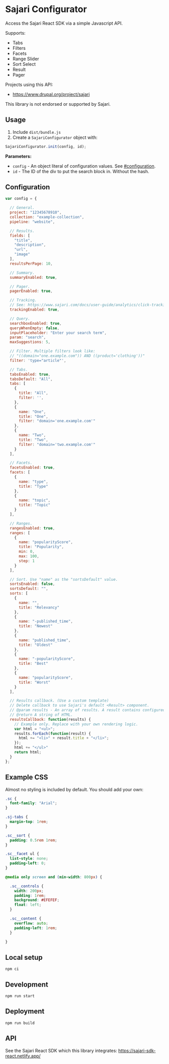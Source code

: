 # Sajari Configurator

Access the Sajari React SDK via a simple Javascript API.

Supports:
* Tabs
* Filters
* Facets
* Range Slider
* Sort Select
* Result
* Pager

Projects using this API:
* https://www.drupal.org/project/sajari

This library is not endorsed or supported by Sajari.

## Usage

1. Include `dist/bundle.js`
2. Create a `SajariConfigurator` object with:

```javascript
SajariConfigurator.init(config, id);
```

**Parameters:**
* `config` - An object literal of configuration values. See [#configuration](Configuration).
* `id` - The ID of the div to put the search block in. Without the hash.

## Configuration

```javascript
var config = {

  // General.
  project: "12345678910",
  collection: "example-collection",
  pipeline: "website",

  // Results.
  fields: [
    "title",
    "description",
    "url",
    "image"
  ],
  resultsPerPage: 10,

  // Summary.
  summaryEnabled: true,

  // Pager.
  pagerEnabled: true,

  // Tracking.
  // See: https://www.sajari.com/docs/user-guide/analytics/click-tracking/
  trackingEnabled: true,

  // Query.
  searchboxEnabled: true,
  queryWhenEmpty: false,
  inputPlaceholder: "Enter your search term",
  param: "search",
  maxSuggestions: 5,

  // Filter. Multiple filters look like:
  // "((domain="one.example.com")) AND ((product='clothing'))"
  filter: 'type="article"',

  // Tabs.
  tabsEnabled: true,
  tabsDefault: "All",
  tabs: [
    {
      title: "All",
      filter: '',
    },
    {
      name: "One",
      title: "One",
      filter: "domain='one.example.com'"
    },
    {
      name: "Two",
      title: "Two",
      filter: "domain='two.example.com'"
    }
  ],

  // Facets.
  facetsEnabled: true,
  facets: [
    {
      name: "type",
      title: "Type"
    },
    {
      name: "topic",
      title: "Topic"
    }
  ],

  // Ranges.
  rangesEnabled: true,
  ranges: [
    {
      name: "popularityScore",
      title: "Popularity",
      min: 0,
      max: 100,
      step: 1
    }
  ],

  // Sort. Use "name" as the "sortsDefault" value.
  sortsEnabled: false,
  sortsDefault: "",
  sorts: [
    {
      name: "",
      title: "Relevancy"
    },
    {
      name: "-published_time",
      title: "Newest"
    },
    {
      name: "published_time",
      title: "Oldest"
    },
    {
      name: "-popularityScore",
      title: "Best"
    },
    {
      name: "popularityScore",
      title: "Worst"
    }
  ],

  // Results callback. (Use a custom template)
  // Delete callback to use Sajari's default <Result> component.
  // @param results - An array of results. A result contains configured "fields".
  // @return A string of HTML.
  resultsCallback: function(results) {
    // Example only. Replace with your own rendering logic.
    var html = "<ul>";
    results.forEach(function(result) {
      html += "<li>" + result.title + "</li>";
    });
    html += "</ul>"
    return html;
  }
};
```

## Example CSS

Almost no styling is included by default. You should add your own:

```css
.sc {
  font-family: "Arial";
}

.sj-tabs {
  margin-top: 1rem;
}

.sc__sort {
  padding: 0.5rem 1rem;
}

.sc__facet ul {
  list-style: none;
  padding-left: 0;
}

@media only screen and (min-width: 800px) {

  .sc__controls {
    width: 200px;
    padding: 1rem;
    background: #EFEFEF;
    float: left;
  }

  .sc__content {
    overflow: auto;
    padding-left: 1rem;
  }

}
```

## Local setup

```
npm ci
```

## Development

```
npm run start
```

## Deployment

```
npm run build
```

## API

See the Sajari React SDK which this library integrates:
https://sajari-sdk-react.netlify.app/
